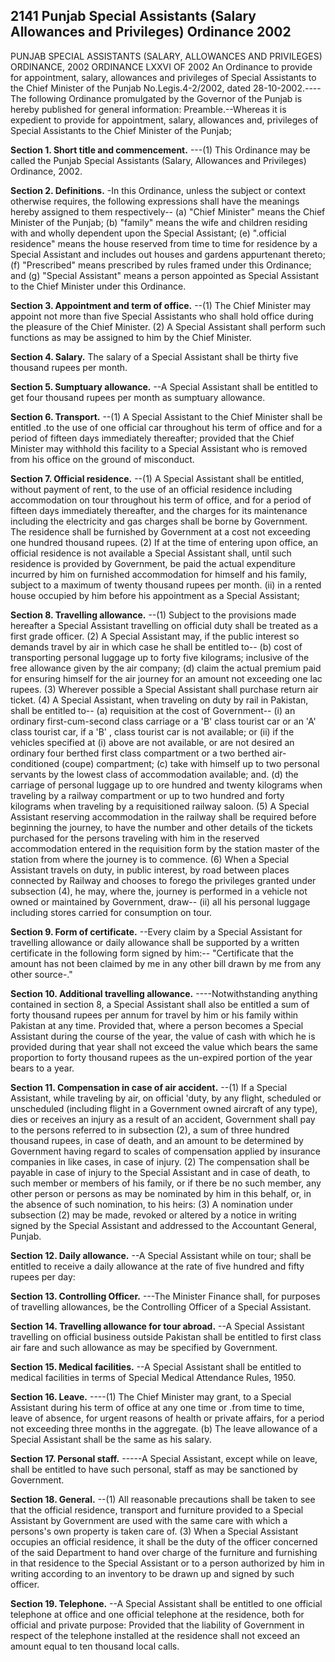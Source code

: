 ## 2141 Punjab Special Assistants (Salary Allowances and Privileges) Ordinance 2002
PUNJAB SPECIAL ASSISTANTS (SALARY, ALLOWANCES
AND PRIVILEGES) ORDINANCE, 2002
ORDINANCE LXXVI OF 2002
An Ordinance to provide for appointment, salary, allowances and privileges of Special Assistants to the Chief Minister of the Punjab
No.Legis.4-2/2002, dated 28-10-2002.----The following Ordinance promulgated by the Governor of the Punjab is hereby published for general information:
Preamble.--Whereas it is expedient to provide for appointment, salary, allowances and, privileges of Special Assistants to the Chief Minister of the Punjab;

**Section 1. Short title and commencement.**
---(1) This Ordinance may be called the Punjab Special Assistants (Salary, Allowances and Privileges) Ordinance, 2002.

**Section 2. Definitions.**
-In this Ordinance, unless the subject or context otherwise requires, the following expressions shall have the meanings hereby assigned to them respectively--
   (a) "Chief Minister" means the Chief Minister of the Punjab;
   (b) "family" means the wife and children residing with and wholly dependent upon the Special Assistant;
   (e) ".official residence" means the house reserved from time to time for residence by a Special Assistant and includes out houses and gardens appurtenant thereto;
   (f) "Prescribed" means prescribed by rules framed under this Ordinance; and
   (g) "Special Assistant" means a person appointed as Special Assistant to the Chief Minister under this Ordinance.

**Section 3. Appointment and term of office.**
--(1) The Chief Minister may appoint not more than five Special Assistants who shall hold office during the pleasure of the Chief Minister.
   (2) A Special Assistant shall perform such functions as may be assigned to him by the Chief Minister.

**Section 4. Salary.**
 The salary of a Special Assistant shall be thirty five thousand rupees per month.

**Section 5. Sumptuary allowance.**
--A Special Assistant shall be entitled to get four thousand rupees per month as sumptuary allowance.

**Section 6. Transport.**
--(1) A Special Assistant to the Chief Minister shall be entitled .to the use of one official car throughout his term of office and for a period of fifteen days immediately thereafter; provided that the Chief Minister may withhold this facility to a Special Assistant who is removed from his office on the ground of misconduct.

**Section 7. Official residence.**
--(1) A Special Assistant shall be entitled, without payment of rent, to the use of an official residence including accommodation on tour throughout his term of office, and for a period of fifteen days immediately thereafter, and the charges for its maintenance including the electricity and gas charges shall be borne by Government. The residence shall be furnished by Government at a cost not exceeding one hundred thousand rupees.
   (2) If at the time of entering upon office, an official residence is not available a Special Assistant shall, until such residence is provided by Government, be paid the actual expenditure incurred by him on furnished accommodation for himself and his family, subject to a maximum of twenty thousand rupees per month.
   (ii) in a rented house occupied by him before his appointment as a Special Assistant;

**Section 8. Travelling allowance.**
--(1) Subject to the provisions made hereafter a Special Assistant travelling on official duty shall be treated as a first grade officer.
   (2) A Special Assistant may, if the public interest so demands travel by air in which case he shall be entitled to--
   (b) cost of transporting personal luggage up to forty five kilograms; inclusive of the free allowance given by the air company;
   (d) claim the actual premium paid for ensuring himself for the air journey for an amount not exceeding one lac rupees.
   (3) Wherever possible a Special Assistant shall purchase return air ticket.
   (4) A Special Assistant, when traveling on duty by rail in Pakistan, shall be entitled to--
   (a) requisition at the cost of Government--
   (i) an ordinary first-cum-second class carriage or a 'B' class tourist car or an 'A' class tourist car, if a 'B' , class tourist car is not available; or
   (ii) if the vehicles specified at (i) above are not available, or are not desired an ordinary four berthed first class compartment or a two berthed air-conditioned (coupe) compartment;
   (c) take with himself up to two personal servants by the lowest class of accommodation available; and.
   (d) the carriage of personal luggage up to ore hundred and twenty kilograms when traveling by a railway compartment or up to two hundred and forty kilograms when traveling by a requisitioned railway saloon.
   (5) A Special Assistant reserving accommodation in the railway shall be required before beginning the journey, to have the number and other details of the tickets purchased for the persons traveling with him in the reserved accommodation entered in the requisition form by the station master of the station from where the journey is to commence.
   (6) When a Special Assistant travels on duty, in public interest, by road between places connected by Railway and chooses to forego the privileges granted under subsection (4), he may, where the, journey is performed in a vehicle not owned or maintained by Government, draw--
   (ii) all his personal luggage including stores carried for consumption on tour.

**Section 9. Form of certificate.**
--Every claim by a Special Assistant for travelling allowance or daily allowance shall be supported by a written certificate in the following form signed by him:--
   "Certificate that the amount has not been claimed by me in any other bill drawn by me from any other source-."

**Section 10. Additional travelling allowance.**
----Notwithstanding anything contained in section 8, a Special Assistant shall also be entitled a sum of forty thousand rupees per annum for travel by him or his family within Pakistan at any time.
    Provided that, where a person becomes a Special Assistant during the course of the year, the value of cash with which he is provided during that year shall not exceed the value which bears the same proportion to forty thousand rupees as the un-expired portion of the year bears to a year.

**Section 11. Compensation in case of air accident.**
--(1) If a Special Assistant, while traveling by air, on official 'duty, by any flight, scheduled or unscheduled (including flight in a Government owned aircraft of any type), dies or receives an injury as a result of an accident, Government shall pay to the persons referred to in subsection (2), a sum of three hundred thousand rupees, in case of death, and an amount to be determined by Government having regard to scales of compensation applied by insurance companies in like cases, in case of injury.
    (2) The compensation shall be payable in case of injury to the Special Assistant and in case of death, to such member or members of his family, or if there be no such member, any other person or persons as may be nominated by him in this behalf, or, in the absence of such nomination, to his heirs:
    (3) A nomination under subsection (2) may be made, revoked or altered by a notice in writing signed by the Special Assistant and addressed to the Accountant General, Punjab.

**Section 12. Daily allowance.**
--A Special Assistant while on tour; shall be entitled to receive a daily allowance at the rate of five hundred and fifty rupees per day:

**Section 13. Controlling Officer.**
---The Minister Finance shall, for purposes of travelling allowances, be the Controlling Officer of a Special Assistant.

**Section 14. Travelling allowance for tour abroad.**
--A Special Assistant travelling on official business outside Pakistan shall be entitled to first class air fare and such allowance as may be specified by Government.

**Section 15. Medical facilities.**
--A Special Assistant shall be entitled to medical facilities in terms of Special Medical Attendance Rules, 1950.

**Section 16. Leave.**
----(1) The Chief Minister may grant, to a Special Assistant during his term of office at any one time or .from time to time, leave of absence, for urgent reasons of health or private affairs, for a period not exceeding three months in the aggregate.
    (b) The leave allowance of a Special Assistant shall be the same as his salary.

**Section 17. Personal staff.**
-----A Special Assistant, except while on leave, shall be entitled to have such personal, staff as may be sanctioned by Government.

**Section 18. General.**
--(1) All reasonable precautions shall be taken to see that the official residence, transport and furniture provided to a Special Assistant by Government are used with the same care with which a persons's own property is taken care of.
    (3) When a Special Assistant occupies an official residence, it shall be the duty of the officer concerned of the said Department to hand over charge of the furniture and furnishing in that residence to the Special Assistant or to a person authorized by him in writing according to an inventory to be drawn up and signed by such officer.

**Section 19. Telephone.**
--A Special Assistant shall be entitled to one official telephone at office and one official telephone at the residence, both for official and private purpose:
    Provided that the liability of Government in respect of the telephone installed at the residence shall not exceed an amount equal to ten thousand local calls.

 

